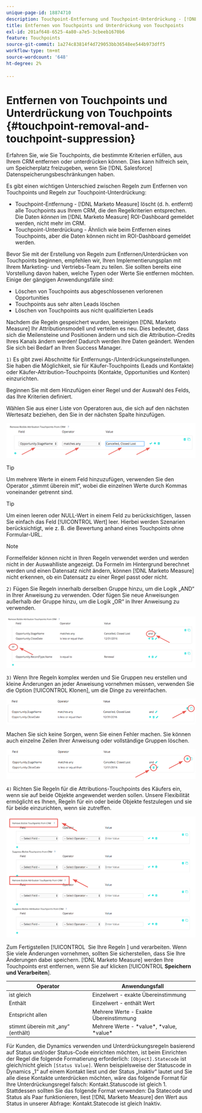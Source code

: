 ```yaml
---
unique-page-id: 18874710
description: Touchpoint-Entfernung und Touchpoint-Unterdrückung - [!DNL Marketo Measure]
title: Entfernen von Touchpoints und Unterdrückung von Touchpoints
exl-id: 201af648-6525-4a80-a7e5-3cbeeb1670b6
feature: Touchpoints
source-git-commit: 1a274c83814f4d729053bb36548ee544b973dff5
workflow-type: tm+mt
source-wordcount: '648'
ht-degree: 2%

---
```


# Entfernen von Touchpoints und Unterdrückung von Touchpoints {#touchpoint-removal-and-touchpoint-suppression}

Erfahren Sie, wie Sie Touchpoints, die bestimmte Kriterien erfüllen, aus Ihrem CRM entfernen oder unterdrücken können. Dies kann hilfreich sein, um Speicherplatz freizugeben, wenn Sie [!DNL Salesforce] Datenspeicherungsbeschränkungen haben.

Es gibt einen wichtigen Unterschied zwischen Regeln zum Entfernen von Touchpoints und Regeln zur Touchpoint-Unterdrückung:

* Touchpoint-Entfernung - [!DNL Marketo Measure] löscht (d. h. entfernt) alle Touchpoints aus Ihrem CRM, die den Regelkriterien entsprechen. Die Daten _können_ im [!DNL Marketo Measure] ROI-Dashboard gemeldet werden, nicht mehr im CRM.
* Touchpoint-Unterdrückung - Ähnlich wie beim Entfernen eines Touchpoints, aber die Daten können nicht im ROI-Dashboard gemeldet werden.

Bevor Sie mit der Erstellung von Regeln zum Entfernen/Unterdrücken von Touchpoints beginnen, empfehlen wir, Ihren Implementierungsplan mit Ihrem Marketing- und Vertriebs-Team zu teilen. Sie sollten bereits eine Vorstellung davon haben, welche Typen oder Werte Sie entfernen möchten. Einige der gängigen Anwendungsfälle sind:

* Löschen von Touchpoints aus abgeschlossenen verlorenen Opportunities
* Touchpoints aus sehr alten Leads löschen
* Löschen von Touchpoints aus nicht qualifizierten Leads

Nachdem die Regeln gespeichert wurden, bereinigen [!DNL Marketo Measure] Ihr Attributionsmodell und verteilen es neu. Dies bedeutet, dass sich die Meilensteine und Positionen ändern und sich die Attribution-Credits Ihres Kanals ändern werden! Dadurch werden Ihre Daten geändert. Wenden Sie sich bei Bedarf an Ihren Success Manager.

`1)` Es gibt zwei Abschnitte für Entfernungs-/Unterdrückungseinstellungen. Sie haben die Möglichkeit, sie für Käufer-Touchpoints (Leads und Kontakte) oder Käufer-Attribution-Touchpoints (Kontakte, Opportunities und Konten) einzurichten.

Beginnen Sie mit dem Hinzufügen einer Regel und der Auswahl des Felds, das Ihre Kriterien definiert.

Wählen Sie aus einer Liste von Operatoren aus, die sich auf den nächsten Wertesatz beziehen, den Sie in der nächsten Spalte hinzufügen.

![](assets/1-1.png)

>[!TIP]
>
>Um mehrere Werte in einem Feld hinzuzufügen, verwenden Sie den Operator „stimmt überein mit“, wobei die einzelnen Werte durch Kommas voneinander getrennt sind.

>[!TIP]
>
>Um einen leeren oder NULL-Wert in einem Feld zu berücksichtigen, lassen Sie einfach das Feld [!UICONTROL Wert] leer. Hierbei werden Szenarien berücksichtigt, wie z. B. die Bewertung anhand eines Touchpoints ohne Formular-URL.

>[!NOTE]
>
>Formelfelder können nicht in Ihren Regeln verwendet werden und werden nicht in der Auswahlliste angezeigt. Da Formeln im Hintergrund berechnet werden und einen Datensatz nicht ändern, können [!DNL Marketo Measure] nicht erkennen, ob ein Datensatz zu einer Regel passt oder nicht.

`2)` Fügen Sie Regeln innerhalb derselben Gruppe hinzu, um die Logik „AND“ in Ihrer Anweisung zu verwenden.
Oder fügen Sie neue Anweisungen außerhalb der Gruppe hinzu, um die Logik „OR“ in Ihrer Anweisung zu verwenden.

![](assets/2.png)

`3)` Wenn Ihre Regeln komplex werden und Sie Gruppen neu erstellen und kleine Änderungen an jeder Anweisung vornehmen müssen, verwenden Sie die Option [!UICONTROL Klonen], um die Dinge zu vereinfachen.

![](assets/3.png)

Machen Sie sich keine Sorgen, wenn Sie einen Fehler machen. Sie können auch einzelne Zeilen Ihrer Anweisung oder vollständige Gruppen löschen.

![](assets/4.png)

`4)` Richten Sie Regeln für die Attributions-Touchpoints des Käufers ein, wenn sie auf beide Objekte angewendet werden sollen. Unsere Flexibilität ermöglicht es Ihnen, Regeln für ein oder beide Objekte festzulegen und sie für beide einzurichten, wenn sie zutreffen.

![](assets/5.png)

Zum Fertigstellen [!UICONTROL &#x200B; Sie Ihre Regeln &#x200B;] und verarbeiten. Wenn Sie viele Änderungen vornehmen, sollten Sie sicherstellen, dass Sie Ihre Änderungen dabei speichern. [!DNL Marketo Measure] werden Ihre Touchpoints erst entfernen, wenn Sie auf klicken
[!UICONTROL **Speichern und Verarbeiten**].

| **Operator** | **Anwendungsfall** |
|---|---|
| ist gleich | Einzelwert - exakte Übereinstimmung |
| Enthält | Einzelwert - enthält Wert |
| Entspricht allen | Mehrere Werte - Exakte Übereinstimmung |
| stimmt überein mit „any“ (enthält) | Mehrere Werte - &#42;value&#42;, &#42;value, &#42;value&#42; |

Für Kunden, die Dynamics verwenden und Unterdrückungsregeln basierend auf Status und/oder Status-Code einrichten möchten, ist beim Einrichten der Regel die folgende Formatierung erforderlich: `[Object].Statecode` ist gleich/nicht gleich `[Status Value]`. Wenn beispielsweise der Statuscode in Dynamics „1“ auf einem Kontakt liest und der Status „Inaktiv“ lautet und Sie alle diese Kontakte unterdrücken möchten, wäre das folgende Format für Ihre Unterdrückungsregel falsch: Kontakt.Statuscode ist gleich 1. Stattdessen sollten Sie das folgende Format verwenden: Da Statecode und Status als Paar funktionieren, liest [!DNL Marketo Measure] den Wert aus Status in unserer Abfrage: Kontakt.Statecode ist gleich Inaktiv.
